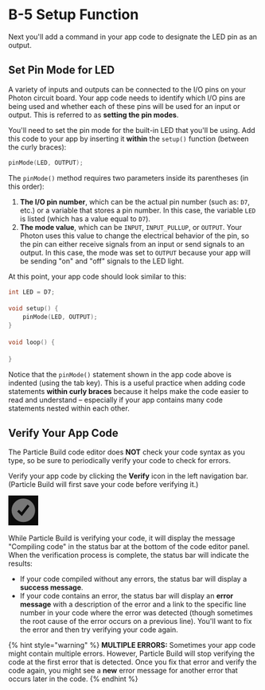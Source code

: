 # B-5 Setup Function

Next you'll add a command in your app code to designate the LED pin as an output.

## Set Pin Mode for LED

A variety of inputs and outputs can be connected to the I/O pins on your Photon circuit board. Your app code needs to identify which I/O pins are being used and whether each of these pins will be used for an input or output. This is referred to as **setting the pin modes**.

You'll need to set the pin mode for the built-in LED that you'll be using. Add this code to your app by inserting it **within** the `setup()` function \(between the curly braces\):

```cpp
pinMode(LED, OUTPUT);
```

The `pinMode()` method requires two parameters inside its parentheses \(in this order\):

1. **The I/O pin number**, which can be the actual pin number \(such as: `D7`, etc.\) or a variable that stores a pin number. In this case, the variable `LED` is listed \(which has a value equal to `D7`\).
2. **The mode value**, which can be `INPUT`, `INPUT_PULLUP`, or `OUTPUT`. Your Photon uses this value to change the electrical behavior of the pin, so the pin can either receive signals from an input or send signals to an output. In this case, the mode was set to `OUTPUT` because your app will be sending "on" and "off" signals to the LED light.

At this point, your app code should look similar to this:

```cpp
int LED = D7;

void setup() {
    pinMode(LED, OUTPUT);
}

void loop() {

}
```

Notice that the `pinMode()` statement shown in the app code above is indented \(using the tab key\). This is a useful practice when adding code statements **within curly braces** because it helps make the code easier to read and understand – especially if your app contains many code statements nested within each other.

## Verify Your App Code

The Particle Build code editor does **NOT** check your code syntax as you type, so be sure to periodically verify your code to check for errors.

Verify your app code by clicking the **Verify** icon in the left navigation bar. \(Particle Build will first save your code before verifying it.\)

![Verify Icon](../../.gitbook/assets/pb-verify-icon.png)

While Particle Build is verifying your code, it will display the message "Compiling code" in the status bar at the bottom of the code editor panel. When the verification process is complete, the status bar will indicate the results:

* If your code compiled without any errors, the status bar will display a **success message**.
* If your code contains an error, the status bar will display an **error message** with a description of the error and a link to the specific line number in your code where the error was detected \(though sometimes the root cause of the error occurs on a previous line\). You'll want to fix the error and then try verifying your code again.

{% hint style="warning" %}
**MULTIPLE ERRORS:**  Sometimes your app code might contain multiple errors. However, Particle Build will stop verifying the code at the first error that is detected. Once you fix that error and verify the code again, you might see a **new** error message for another error that occurs later in the code.
{% endhint %}





